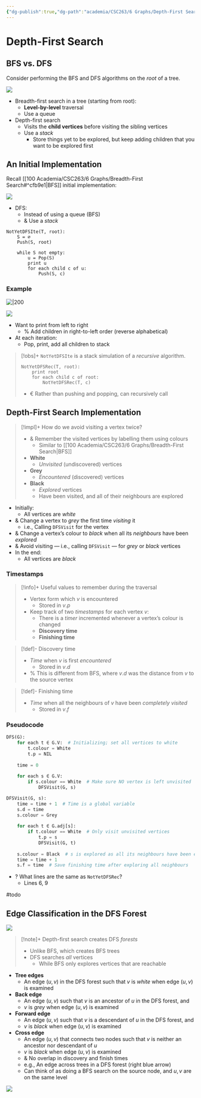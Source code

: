 ```yaml
---
{"dg-publish":true,"dg-path":"academia/CSC263/6 Graphs/Depth-First Search.md","permalink":"/academia/csc-263/6-graphs/depth-first-search/","tags":["cs","lecture","note","university"],"created":"2025-03-04T13:22:20.482-05:00","updated":"2025-03-06T17:41:54.230-05:00"}
---
```



# Depth-First Search

## BFS vs. DFS

Consider performing the BFS and DFS algorithms on the *root* of a tree.

![](https://i.imgur.com/NFqMGlP.png)

- Breadth-first search in a tree (starting from root):
    - **Level-by-level** traversal
    - Use a queue
- Depth-first search
    - Visits the **child vertices** before visiting the sibling vertices
    - Use a *stack*
        - Store things yet to be explored, but keep adding children that you want to be explored first

## An Initial Implementation

Recall [[100 Academia/CSC263/6 Graphs/Breadth-First Search#^cfb9e1\|BFS]] initial implementation:

![](https://i.imgur.com/y8cGSLo.png)

- DFS:
    - Instead of using a queue (BFS)
    - & Use a *stack*

```
NotYetDFSIte(T, root):
    S = ∅
    Push(S, root)
    
    while S not empty:
        u = Pop(S)
        print u
        for each child c of u:
            Push(S, c)
```

### Example

![|200](https://i.imgur.com/Fsw1KNi.png)

![](https://i.imgur.com/othR9ic.png)

- Want to print from left to right
    - % Add children in right-to-left order (reverse alphabetical)
- At each iteration:
    - Pop, print, add all children to stack

> [!obs]+ `NotYetDFSIte` is a stack simulation of a *recursive* algorithm.
>
> ```
> NotYetDFSRec(T, root):
>     print root
>     for each child c of root:
>         NotYetDFSRec(T, c)
> ```
>
> - € Rather than pushing and popping, can recursively call

## Depth-First Search Implementation

> [!impl]+ How do we avoid visiting a vertex twice?
> - & Remember the visited vertices by labelling them using colours
>     - Similar to [[100 Academia/CSC263/6 Graphs/Breadth-First Search\|BFS]]
> - **White**
>     - *Unvisited* (undiscovered) vertices
> - **Grey**
>     - *Encountered* (discovered) vertices
> - **Black**
>     - *Explored* vertices
>     - Have been visited, and all of their neighbours are explored

- Initially:
    - All vertices are *white*
- & Change a vertex to *grey* the first time *visiting* it
    - i.e., Calling `DFSVisit` for the vertex
- & Change a vertex’s colour to *black* when all its *neighbours* have been *explored*
- & Avoid visiting — i.e., calling `DFSVisit` — for *grey* or *black* vertices
- In the end:
    - All vertices are *black*

### Timestamps

> [!info]+ Useful values to remember during the traversal
> - Vertex form which $v$ is encountered
>     - Stored in $v.p$
> - Keep track of two *timestamps* for each vertex $v$:
>     - There is a *timer* incremented whenever a vertex’s colour is changed
>     - **Discovery time**
>     - **Finishing time**

> [!def]- Discovery time
> - *Time* when $v$ is first *encountered*
>     - Stored in $v.d$
> - % This is different from BFS, where $v.d$ was the distance from $v$ to the source vertex

> [!def]- Finishing time
> - *Time* when all the neighbours of $v$ have been *completely visited*
>     - Stored in $v.f$

### Pseudocode

```python
DFS(G):
    for each t ∈ G.V:  # Initializing; set all vertices to white
        t.colour = White
        t.p = NIL
    
    time = 0
    
    for each s ∈ G.V:
        if s.colour == White  # Make sure NO vertex is left unvisited
            DFSVisit(G, s)
```

```python
DFSVisit(G, s):
    time = time + 1  # Time is a global variable
    s.d = time
    s.colour = Grey
    
    for each t ∈ G.adj[s]:
        if t.colour == White  # Only visit unvisited vertices
            t.p = s
            DFSVisit(G, t)
    
    s.colour = Black  # s is explored as all its neighbours have been encountered
    time = time + 1
    s.f = time  # Save finishing time after exploring all neighbours
```

- ? What lines are the same as `NotYetDFSRec`?
    - Lines 6, 9

#todo

## Edge Classification in the DFS Forest

![](https://thealgoristsblob.blob.core.windows.net/thealgoristsimages/dfs_edges.png)

> [!note]+ Depth-first search creates DFS *forests*
> - Unlike BFS, which creates BFS trees
> - DFS searches *all* vertices
>     - While BFS only explores vertices that are reachable

- **Tree edges**
    - An edge $(u, v)$ in the DFS forest such that $v$ is *white* when edge $(u, v)$ is examined
- **Back edge**
    - An edge $(u, v)$ such that $v$ is an ancestor of $u$ in the DFS forest, and
    - $v$ is *grey* when edge $(u, v)$ is examined
- **Forward edge**
    - An edge $(u, v)$ such that $v$ is a descendant of $u$ in the DFS forest, and
    - $v$ is *black*  when edge $(u, v)$ is examined
- **Cross edge**
    - An edge $(u, v)$ that connects two nodes such that $v$ is neither an ancestor nor descendant of $u$
    - $v$ is *black* when edge $(u, v)$ is examined
    - & No overlap in discovery and finish times
    - e.g., An edge across trees in a DFS forest (right blue arrow)
    - Can think of as doing a BFS search on the source node, and $u,v$ are on the same level

![](https://i.imgur.com/PKqsxDl.png)
